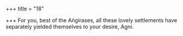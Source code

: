 +++
title = "18"

+++
For you, best of the Aṅgirases, all these lovely settlements have separately yielded themselves to your desire, Agni.  